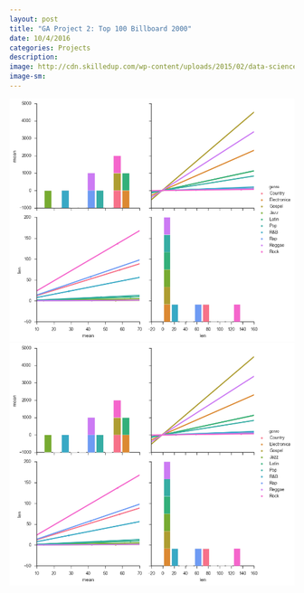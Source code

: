 ```yaml
---
layout: post
title: "GA Project 2: Top 100 Billboard 2000"
date: 10/4/2016
categories: Projects
description: 
image: http://cdn.skilledup.com/wp-content/uploads/2015/02/data-science-illustration-%C2%ADFeature_1290x688_MS.jpg
image-sm:
---
```


<img src='download.png'>

<img src='https://github.com/AndrewJeong89/AndrewJeong89.github.io/blob/master/_posts/download.png?raw=true' >

